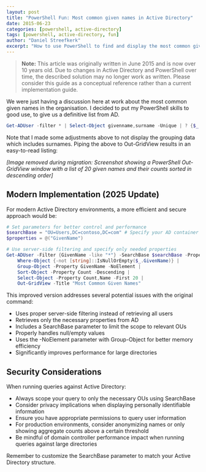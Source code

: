 ```yaml
---
layout: post
title: "PowerShell Fun: Most common given names in Active Directory"
date: 2015-06-23
categories: [powershell, active-directory]
tags: [powershell, active-directory, fun]
author: "Daniel Streefkerk"
excerpt: "How to use PowerShell to find and display the most common given names in your Active Directory environment."
---
```


> **Note:** This article was originally written in June 2015 and is now over 10 years old. Due to changes in Active Directory and PowerShell over time, the described solution may no longer work as written. Please consider this guide as a conceptual reference rather than a current implementation guide.

We were just having a discussion here at work about the most common given names in the organisation. I decided to put my PowerShell skills to good use, to give us a definitive list from AD.

```powershell
Get-ADUser -filter * | Select-Object givenname,surname -Unique | ? {$_.GivenName -ne $null} | Group-Object -Property givenname | Sort-Object -Property count -Descending | Select-Object -property count,name -First 20
```

Note that I made some adjustments above to not display the grouping data which includes surnames. Piping the above to Out-GridView results in an easy-to-read listing:

*[Image removed during migration: Screenshot showing a PowerShell Out-GridView window with a list of 20 given names and their counts sorted in descending order]*

## Modern Implementation (2025 Update)

For modern Active Directory environments, a more efficient and secure approach would be:

```powershell
# Set parameters for better control and performance
$searchBase = "OU=Users,DC=contoso,DC=com" # Specify your AD container
$properties = @("GivenName")

# Use server-side filtering and specify only needed properties
Get-ADUser -Filter {GivenName -like "*"} -SearchBase $searchBase -Properties $properties |
    Where-Object {-not [string]::IsNullOrEmpty($_.GivenName)} |
    Group-Object -Property GivenName -NoElement |
    Sort-Object -Property Count -Descending |
    Select-Object -Property Count,Name -First 20 |
    Out-GridView -Title "Most Common Given Names"
```

This improved version addresses several potential issues with the original command:

- Uses proper server-side filtering instead of retrieving all users
- Retrieves only the necessary properties from AD
- Includes a SearchBase parameter to limit the scope to relevant OUs
- Properly handles null/empty values
- Uses the -NoElement parameter with Group-Object for better memory efficiency
- Significantly improves performance for large directories

## Security Considerations

When running queries against Active Directory:

- Always scope your query to only the necessary OUs using SearchBase
- Consider privacy implications when displaying personally identifiable information
- Ensure you have appropriate permissions to query user information
- For production environments, consider anonymizing names or only showing aggregate counts above a certain threshold
- Be mindful of domain controller performance impact when running queries against large directories

Remember to customize the SearchBase parameter to match your Active Directory structure.
